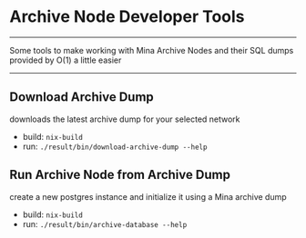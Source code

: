 # Archive Node Developer Tools

<hr>

Some tools to make working with Mina Archive Nodes and their SQL dumps provided by O(1) a little easier

<hr>

## Download Archive Dump

downloads the latest archive dump for your selected network

* build: `nix-build`
* run: `./result/bin/download-archive-dump --help`

## Run Archive Node from Archive Dump

create a new postgres instance and initialize it using a Mina archive dump

* build: `nix-build`
* run: `./result/bin/archive-database --help`